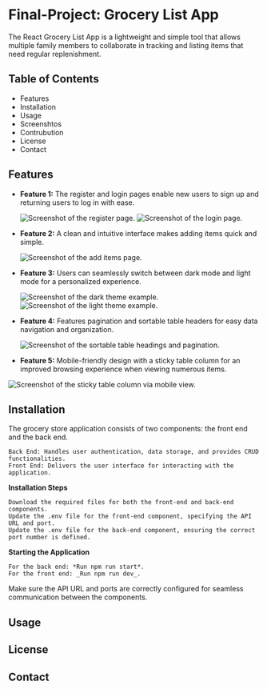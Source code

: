 # Final-Project: Grocery List App

The React Grocery List App is a lightweight and simple tool that allows multiple family members to collaborate in tracking and listing items that need regular replenishment.

## Table of Contents

- Features
- Installation
- Usage
- Screenshtos
- Contrubution
- License
- Contact

## Features

- **Feature 1:** The register and login pages enable new users to sign up and returning users to log in with ease.

  ![Screenshot of the register page.](/assets/images/register.png)
  ![Screenshot of the login page.](/assets/images/login.png)

- **Feature 2:** A clean and intuitive interface makes adding items quick and simple.

  ![Screenshot of the add items page.](/assets/images/addItems.png)

- **Feature 3:** Users can seamlessly switch between dark mode and light mode for a personalized experience.

  ![Screenshot of the dark theme example.](/assets/images/dark.png)
  ![Screenshot of the light theme example.](/assets/images/light.png)

- **Feature 4:** Features pagination and sortable table headers for easy data navigation and organization.

  ![Screenshot of the sortable table headings and pagination.](/assets/images/pagination.png)

- **Feature 5:** Mobile-friendly design with a sticky table column for an improved browsing experience when viewing numerous items.

![Screenshot of the sticky table column via mobile view.](/assets/images/table.png)

## Installation

The grocery store application consists of two components: the front end and the back end.

    Back End: Handles user authentication, data storage, and provides CRUD functionalities.
    Front End: Delivers the user interface for interacting with the application.

**Installation Steps**

    Download the required files for both the front-end and back-end components.
    Update the .env file for the front-end component, specifying the API URL and port.
    Update the .env file for the back-end component, ensuring the correct port number is defined.

**Starting the Application**

    For the back end: *Run npm run start*.
    For the front end: _Run npm run dev_.

Make sure the API URL and ports are correctly configured for seamless communication between the components.

## Usage

## License

## Contact
